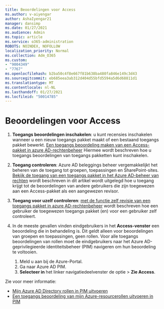 ```yaml
---
title: Beoordelingen voor Access
ms.author: v-aiyengar
author: AshaIyengar21
manager: dansimp
ms.date: 01/27/2021
ms.audience: Admin
ms.topic: article
ms.service: o365-administration
ROBOTS: NOINDEX, NOFOLLOW
localization_priority: Normal
ms.collection: Adm_O365
ms.custom:
- "9004349"
- "7767"
ms.openlocfilehash: b2ba50c4f8e667f81b638ba480fa846e149c3d43
ms.sourcegitcommit: eb685eea3ab312d404d55bfd5594a5d6d68811d1
ms.translationtype: MT
ms.contentlocale: nl-NL
ms.lasthandoff: 01/27/2021
ms.locfileid: "50014785"
---
```

# <a name="access-reviews"></a>Beoordelingen voor Access

1. **Toegangs beoordelingen inschakelen**: u kunt recensies inschakelen wanneer u een nieuw toegangs pakket maakt of een bestaand toegangs pakket bewerkt. [Een toegangs beoordeling maken van een Access-pakket in azure AD-rechtenbeheer](https://docs.microsoft.com/azure/active-directory/governance/entitlement-management-access-reviews-create) Hiermee wordt beschreven hoe u toegangs beoordelingen van toegangs pakketten kunt inschakelen.

1. **Toegang controleren**: Azure AD beleggings beheer vergemakkelijkt het beheren van de toegang tot groepen, toepassingen en SharePoint-sites. [Bekijk de toegang van een toegangs pakket in het Azure AD-beheer van rechten](https://docs.microsoft.com/azure/active-directory/governance/entitlement-management-access-reviews-create) wordt beschreven in dit artikel wordt uitgelegd hoe u toegang krijgt tot de beoordelingen van andere gebruikers die zijn toegewezen aan een Access-pakket als een aangewezen revisor.

1. **Toegang voor uzelf controleren**: [met de functie zelf revisie van een toegangs pakket in azure AD-rechtenbeheer](https://docs.microsoft.com/azure/active-directory/governance/entitlement-management-access-reviews-self-review) wordt beschreven hoe een gebruiker de toegewezen toegangs pakket (en) voor een gebruiker zelf controleert.

1. In de meeste gevallen vinden eindgebruikers in het **Access-venster** een beoordeling die in behandeling is. Dit geldt alleen voor beoordelingen van groepen en toepassingen, geen rollen. Voor alle toegangs beoordelingen van rollen moet de eindgebruikers naar het Azure AD-geprivilegieerde identiteitsbeheer (PIM) navigeren om hun beoordeling te voltooien.

    1. Meld u aan bij de Azure-Portal.
    2. Ga naar Azure AD PIM.
    3. **Selecteer in** het linker navigatiedeelvenster de optie  >  **Zie Access**.
    
Zie voor meer informatie:

- [Mijn Azure AD Directory rollen in PIM uitvoeren ](https://docs.microsoft.com/azure/active-directory/privileged-identity-management/pim-how-to-perform-security-review/)
- [Een toegangs beoordeling van mijn Azure-resourcerollen uitvoeren in PIM](https://docs.microsoft.com/azure/active-directory/privileged-identity-management/pim-resource-roles-perform-access-review/)